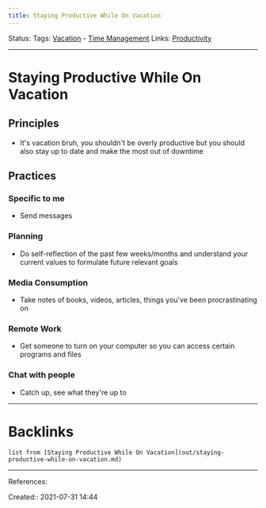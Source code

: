 ```yaml
---
title: Staying Productive While On Vacation
---
```

Status:
Tags: [Vacation](None) - [Time Management](out/time-management.md)
Links: [Productivity](out/productivity.md)
___
# Staying Productive While On Vacation
## Principles
- It's vacation bruh, you shouldn't be overly productive but you should also stay up to date and make the most out of downtime
## Practices
### Specific to me
- Send messages
### Planning
- Do self-reflection of the past few weeks/months and understand your current values to formulate future relevant goals
### Media Consumption
- Take notes of books, videos, articles, things you've been procrastinating on
### Remote Work
- Get someone to turn on your computer so you can access certain programs and files
### Chat with people
- Catch up, see what they're up to
___
# Backlinks
```dataview
list from [Staying Productive While On Vacation](out/staying-productive-while-on-vacation.md)
```
___
References:

Created:: 2021-07-31 14:44
